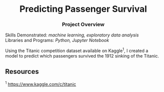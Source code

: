 # <div align="center">Predicting Passenger Survival</div>

### <div align="center">Project Overview</div>
Skills Demonstrated: *machine learning, exploratory data analysis*<br/>
Libraries and Programs: *Python, Jupyter Notebook*<br/>

Using the Titanic competition dataset available on Kaggle<sup>1</sup>, I created a model to predict which passengers survived the 1912 sinking of the Titanic.

## Resources
<sup>1</sup> https://www.kaggle.com/c/titanic <br/>

